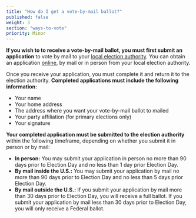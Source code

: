 ```yaml
---
title: "How do I get a vote-by-mail ballot?"
published: false
weight: 3
section: "ways-to-vote"
priority: Minor
---
```

**If you wish to to receive a vote-by-mail ballot, you must first submit an application** to vote by mail to your [local election authority](http://www.elections.il.gov/ElectionAuthorities/ElecAuthorityList.aspx). You can obtain an application [online](http://elections.il.gov/VotingInformation/VotingByMailMove.aspx), by mail or in person from your local election authority.  

Once you receive your application, you must complete it and return it to the election authority. **Completed applications must include the following information:**  
- Your name  
- Your home address  
- The address where you want your vote-by-mail ballot to mailed  
- Your party affiliation (for primary elections only)  
- Your signature  

**Your completed application must be submitted to the election authority** within the following timeframe, depending on whether you submit it in person or by mail:  
- **In person:** You may submit your application in person no more than 90 days prior to Election Day and no less than 1 day prior Election Day.  
- **By mail inside the U.S.:** You may submit your application by mail no more than 90 days prior to Election Day and no less than 5 days prior Election Day.  
- **By mail outside the U.S.:** If you submit your application by mail more than 30 days prior to Election Day, you will receive a full ballot. If you submit your application by mail less than 30 days prior to Election Day, you will only receive a Federal ballot.  

